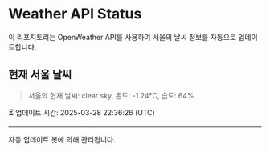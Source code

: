 
# Weather API Status

이 리포지토리는 OpenWeather API를 사용하여 서울의 날씨 정보를 자동으로 업데이트합니다.

## 현재 서울 날씨
> 서울의 현재 날씨: clear sky, 온도: -1.24°C, 습도: 64%

⏳ 업데이트 시간: 2025-03-28 22:36:26 (UTC)

---
자동 업데이트 봇에 의해 관리됩니다.
